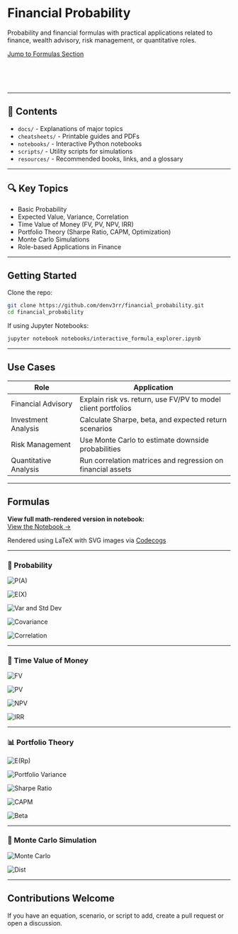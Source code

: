 # Financial Probability

Probability and financial formulas with practical applications related to finance, wealth advisory, risk management, or quantitative roles.

[Jump to Formulas Section](#formulas)

<br>
<br>
<br>

---

## 📘 Contents

- `docs/` - Explanations of major topics
- `cheatsheets/` - Printable guides and PDFs
- `notebooks/` - Interactive Python notebooks
- `scripts/` - Utility scripts for simulations
- `resources/` - Recommended books, links, and a glossary

---

## 🔍 Key Topics

- Basic Probability
- Expected Value, Variance, Correlation
- Time Value of Money (FV, PV, NPV, IRR)
- Portfolio Theory (Sharpe Ratio, CAPM, Optimization)
- Monte Carlo Simulations
- Role-based Applications in Finance

---

## Getting Started

Clone the repo:
```bash
git clone https://github.com/denv3rr/financial_probability.git
cd financial_probability
```


If using Jupyter Notebooks:
```bash
jupyter notebook notebooks/interactive_formula_explorer.ipynb
```

---

## Use Cases

| Role | Application |
|--------|-------------|
| Financial Advisory |	Explain risk vs. return, use FV/PV to model client portfolios |
| Investment Analysis | Calculate Sharpe, beta, and expected return scenarios |
| Risk Management | Use Monte Carlo to estimate downside probabilities |
| Quantitative Analysis |	Run correlation matrices and regression on financial assets |

---

## Formulas

**View full math-rendered version in notebook:**  
[View the Notebook →](notebooks/formula_explorer.ipynb)

Rendered using LaTeX with SVG images via [Codecogs](https://latex.codecogs.com/)

---

### 🎲 Probability

![P(A)](https://latex.codecogs.com/svg.image?\dpi{150}&space;P(A)&space;=&space;\frac{\text{Favorable&space;Outcomes}}{\text{Total&space;Outcomes}})

![E(X)](https://latex.codecogs.com/svg.image?\dpi{150}&space;E(X)&space;=&space;\sum&space;P(x)&space;\cdot&space;x)

![Var and Std Dev](https://latex.codecogs.com/svg.image?\dpi{150}&space;Var(X)&space;=&space;\sum&space;P(x)&space;(x&space;-&space;E(X))^2,&space;\quad&space;\sigma&space;=&space;\sqrt{Var(X)})

![Covariance](https://latex.codecogs.com/svg.image?\dpi{150}&space;Cov(X,Y)&space;=&space;\sum&space;P(x,y)(x&space;-&space;E(X))(y&space;-&space;E(Y)))

![Correlation](https://latex.codecogs.com/svg.image?\dpi{150}&space;\rho_{X,Y}&space;=&space;\frac{Cov(X,&space;Y)}{\sigma_X&space;\cdot&space;\sigma_Y})

---

### 💸 Time Value of Money

![FV](https://latex.codecogs.com/svg.image?\dpi{150}&space;FV&space;=&space;PV&space;\cdot&space;(1&space;+&space;r)^n)

![PV](https://latex.codecogs.com/svg.image?\dpi{150}&space;PV&space;=&space;\frac{FV}{(1&space;+&space;r)^n})

![NPV](https://latex.codecogs.com/svg.image?\dpi{150}&space;NPV&space;=&space;\sum_{t=1}^{n}&space;\frac{C_t}{(1&space;+&space;r)^t}&space;-&space;C_0)

![IRR](https://latex.codecogs.com/svg.image?\dpi{150}&space;NPV&space;=&space;0&space;\quad&space;\text{(solve&space;for&space;}r\text{)})

---

### 📊 Portfolio Theory

![E(Rp)](https://latex.codecogs.com/svg.image?\dpi{150}&space;E(R_p)&space;=&space;\sum&space;w_i&space;\cdot&space;E(R_i))

![Portfolio Variance](https://latex.codecogs.com/svg.image?\dpi{150}&space;\sigma_p^2&space;=&space;\sum&space;w_i^2&space;\cdot&space;\sigma_i^2&space;+&space;\sum_{i&space;\neq&space;j}&space;w_i&space;w_j&space;\cdot&space;Cov(i,&space;j))

![Sharpe Ratio](https://latex.codecogs.com/svg.image?\dpi{150}&space;Sharpe&space;=&space;\frac{E(R_p)&space;-&space;R_f}{\sigma_p})

![CAPM](https://latex.codecogs.com/svg.image?\dpi{150}&space;E(R_i)&space;=&space;R_f&space;+&space;\beta_i(E(R_m)&space;-&space;R_f))

![Beta](https://latex.codecogs.com/svg.image?\dpi{150}&space;\beta_i&space;=&space;\frac{Cov(R_i,&space;R_m)}{Var(R_m)})

---

### 🎲 Monte Carlo Simulation

![Monte Carlo](https://latex.codecogs.com/svg.image?\dpi{150}&space;\text{Final&space;Value}&space;=&space;PV&space;\cdot&space;\prod_{t=1}^{n}(1&space;+&space;r_t))

![Dist](https://latex.codecogs.com/svg.image?\dpi{150}&space;r_t&space;\sim&space;\mathcal{N}(\mu,&space;\sigma^2))

---

## Contributions Welcome

If you have an equation, scenario, or script to add, create a pull request or open a discussion.
